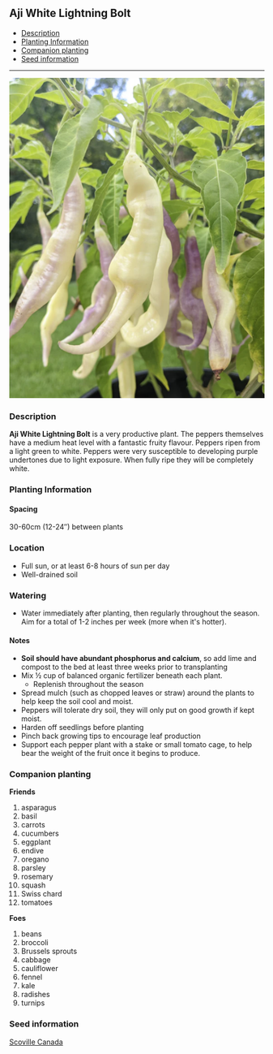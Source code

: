 ## **Aji White Lightning Bolt**
  - [Description](#description)
  - [Planting Information](#planting-information)
  - [Companion planting](#companion-planting)
  - [Seed information](#seed-information)

---


![Aji White Lightning Bolt](images/aji_white_lightning_bolt.png)

### Description

**Aji White Lightning Bolt** is a very productive plant. The peppers themselves have a medium heat level with a fantastic fruity flavour. Peppers ripen from a light green to white. Peppers were very susceptible to developing purple undertones due to light exposure. When fully ripe they will be completely white. 

### Planting Information

#### Spacing 

30-60cm (12-24″) between plants

### Location

- Full sun, or at least 6-8 hours of sun per day
- Well-drained soil

### Watering

  - Water immediately after planting, then regularly throughout the season. Aim for a total of 1-2 inches per week (more when it's hotter).

#### Notes

- **Soil should have abundant phosphorus and calcium**, so add lime and compost to the bed at least three weeks prior to transplanting
- Mix ½ cup of balanced organic fertilizer beneath each plant. 
  - Replenish throughout the season
- Spread mulch (such as chopped leaves or straw) around the plants to help keep the soil cool and moist.
- Peppers will tolerate dry soil, they will only put on good growth if kept moist.
- Harden off seedlings before planting
- Pinch back growing tips to encourage leaf production
- Support each pepper plant with a stake or small tomato cage, to help bear the weight of the fruit once it begins to produce.

### Companion planting

**Friends**

   1. asparagus
   2. basil
   3. carrots
   4. cucumbers
   5. eggplant
   6. endive
   7. oregano
   8. parsley
   9. rosemary
   10. squash
   11. Swiss chard
   12. tomatoes

**Foes**

   1. beans
   2. broccoli
   3. Brussels sprouts
   4. cabbage
   5. cauliflower
   6. fennel
   7. kale
   8. radishes
   9. turnips

### Seed information

[Scoville Canada](https://scovillecanada.com/products/white-lightning-bolt?_pos=1&_psq=white&_ss=e&_v=1.0)